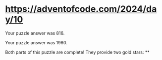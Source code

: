 # https://adventofcode.com/2024/day/10

Your puzzle answer was 816.

Your puzzle answer was 1960.

Both parts of this puzzle are complete! They provide two gold stars: **
